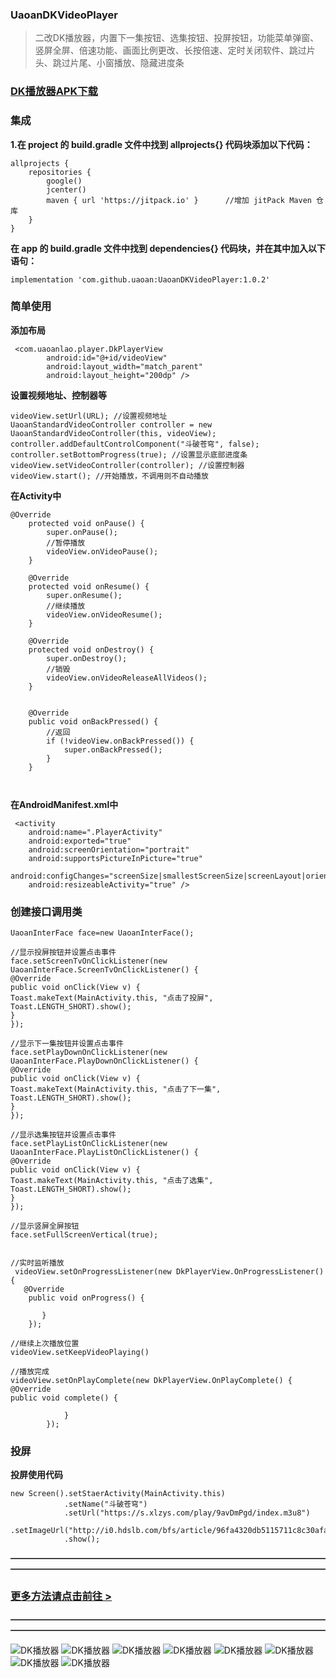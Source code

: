 

### UaoanDKVideoPlayer

> 二改DK播放器，内置下一集按钮、选集按钮、投屏按钮，功能菜单弹窗、竖屏全屏、倍速功能、画面比例更改、长按倍速、定时关闭软件、跳过片头、跳过片尾、小窗播放、隐藏进度条



###  [DK播放器APK下载](https://gitee.com/qiton/UaoanDKVideoPlayer/raw/master/app-release.apk)




### 集成
**1.在 project 的 build.gradle 文件中找到 allprojects{} 代码块添加以下代码：**

```
allprojects {
    repositories {
        google()
        jcenter()
        maven { url 'https://jitpack.io' }      //增加 jitPack Maven 仓库
    }
}
```
**在 app 的 build.gradle 文件中找到 dependencies{} 代码块，并在其中加入以下语句：**

```
implementation 'com.github.uaoan:UaoanDKVideoPlayer:1.0.2'
```



###  **简单使用**

**添加布局**

```
 <com.uaoanlao.player.DkPlayerView
        android:id="@+id/videoView"
        android:layout_width="match_parent"
        android:layout_height="200dp" />
```

**设置视频地址、控制器等**

```
videoView.setUrl(URL); //设置视频地址
UaoanStandardVideoController controller = new UaoanStandardVideoController(this, videoView);
controller.addDefaultControlComponent("斗破苍穹", false);
controller.setBottomProgress(true); //设置显示底部进度条
videoView.setVideoController(controller); //设置控制器
videoView.start(); //开始播放，不调用则不自动播放
```

**在Activity中**


```
@Override
    protected void onPause() {
        super.onPause();
        //暂停播放
        videoView.onVideoPause();
    }

    @Override
    protected void onResume() {
        super.onResume();
        //继续播放
        videoView.onVideoResume();
    }

    @Override
    protected void onDestroy() {
        super.onDestroy();
        //销毁
        videoView.onVideoReleaseAllVideos();
    }


    @Override
    public void onBackPressed() {
        //返回
        if (!videoView.onBackPressed()) {
            super.onBackPressed();
        }
    }

   
```

**在AndroidManifest.xml中**


```
 <activity
    android:name=".PlayerActivity"
    android:exported="true"
    android:screenOrientation="portrait"
    android:supportsPictureInPicture="true"
    android:configChanges="screenSize|smallestScreenSize|screenLayout|orientation"
    android:resizeableActivity="true" />
```




### 创建接口调用类

```
UaoanInterFace face=new UaoanInterFace();

//显示投屏按钮并设置点击事件
face.setScreenTvOnClickListener(new UaoanInterFace.ScreenTvOnClickListener() {
@Override
public void onClick(View v) {
Toast.makeText(MainActivity.this, "点击了投屏", Toast.LENGTH_SHORT).show();
}
});

//显示下一集按钮并设置点击事件
face.setPlayDownOnClickListener(new UaoanInterFace.PlayDownOnClickListener() {
@Override
public void onClick(View v) {
Toast.makeText(MainActivity.this, "点击了下一集", Toast.LENGTH_SHORT).show();
}
});

//显示选集按钮并设置点击事件
face.setPlayListOnClickListener(new UaoanInterFace.PlayListOnClickListener() {
@Override
public void onClick(View v) {
Toast.makeText(MainActivity.this, "点击了选集", Toast.LENGTH_SHORT).show();
}
});

//显示竖屏全屏按钮
face.setFullScreenVertical(true);

```


```

//实时监听播放
 videoView.setOnProgressListener(new DkPlayerView.OnProgressListener() {
   @Override
    public void onProgress() {

       }
    });

//继续上次播放位置
videoView.setKeepVideoPlaying()

//播放完成
videoView.setOnPlayComplete(new DkPlayerView.OnPlayComplete() {
@Override
public void complete() {

            }
        });
```

### 投屏
**投屏使用代码**


```
new Screen().setStaerActivity(MainActivity.this)
            .setName("斗破苍穹") 
            .setUrl("https://s.xlzys.com/play/9avDmPgd/index.m3u8")
            .setImageUrl("http://i0.hdslb.com/bfs/article/96fa4320db5115711c8c30afaff936910595d336.png")
            .show();
```

**————————————————————————————————————————————————————————————————————————**


### [更多方法请点击前往 >](https://github.com/Doikki/DKVideoPlayer/wiki/API)


**————————————————————————————————————————————————————————————————————————**



![DK播放器](tu1.jpg)
![DK播放器](tu2.jpg)
![DK播放器](tu3.jpg)
![DK播放器](tu4.jpg)
![DK播放器](tu5.jpg)
![DK播放器](tu6.jpg)
![DK播放器](tu7.jpg)
![DK播放器](tu8.jpg)
